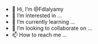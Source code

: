- 👋 Hi, I’m @Fdlalyamy
- 👀 I’m interested in ...
- 🌱 I’m currently learning ...
- 💞️ I’m looking to collaborate on ...
- 📫 How to reach me ...

<!---
Fdlalyamy/Fdlalyamy is a ✨ special ✨ repository because its `README.md` (this file) appears on your GitHub profile.
You can click the Preview link to take a look at your changes.
--->
